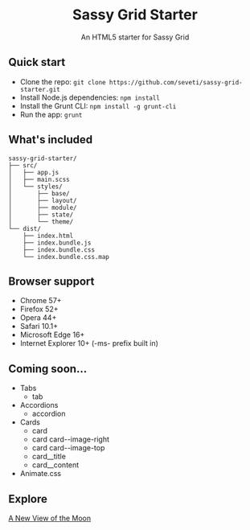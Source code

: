 <h1 align="center">Sassy Grid Starter</h1>
<p align="center">
    An HTML5 starter for Sassy Grid
</p>

## Quick start
* Clone the repo: `git clone https://github.com/seveti/sassy-grid-starter.git`
* Install Node.js dependencies: `npm install`
* Install the Grunt CLI: `npm install -g grunt-cli`
* Run the app: `grunt`

## What's included
```
sassy-grid-starter/
├── src/
│   ├── app.js
│   ├── main.scss
│   └── styles/
│       ├── base/
│       ├── layout/
│       ├── module/
│       ├── state/
│       └── theme/
└── dist/
    ├── index.html
    ├── index.bundle.js
    ├── index.bundle.css
    └── index.bundle.css.map
```

## Browser support
* Chrome 57+
* Firefox 52+
* Opera 44+
* Safari 10.1+
* Microsoft Edge 16+
* Internet Explorer 10+ (-ms- prefix built in)

## Coming soon...
* Tabs
  * tab
* Accordions
  * accordion
* Cards
  * card
  * card card--image-right
  * card card--image-top
  * card__title
  * card__content
* Animate.css

## Explore
[A New View of the Moon](https://www.youtube.com/watch?v=XCrJ3NflOpE)